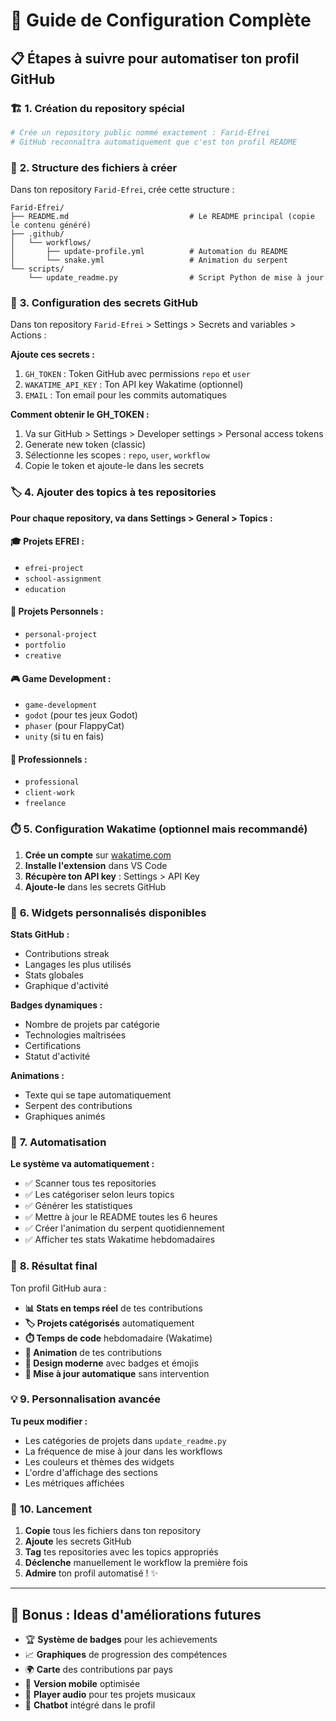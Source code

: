 # 🎯 **Guide de Configuration Complète**

## 📋 **Étapes à suivre pour automatiser ton profil GitHub**

### 🏗️ **1. Création du repository spécial**
```bash
# Crée un repository public nommé exactement : Farid-Efrei
# GitHub reconnaîtra automatiquement que c'est ton profil README
```

### 📁 **2. Structure des fichiers à créer**

Dans ton repository `Farid-Efrei`, crée cette structure :
```
Farid-Efrei/
├── README.md                           # Le README principal (copie le contenu généré)
├── .github/
│   └── workflows/
│       ├── update-profile.yml          # Automation du README
│       └── snake.yml                   # Animation du serpent
└── scripts/
    └── update_readme.py                # Script Python de mise à jour
```

### 🔑 **3. Configuration des secrets GitHub**

Dans ton repository `Farid-Efrei` > Settings > Secrets and variables > Actions :

**Ajoute ces secrets :**
1. `GH_TOKEN` : Token GitHub avec permissions `repo` et `user`
2. `WAKATIME_API_KEY` : Ton API key Wakatime (optionnel)
3. `EMAIL` : Ton email pour les commits automatiques

**Comment obtenir le GH_TOKEN :**
1. Va sur GitHub > Settings > Developer settings > Personal access tokens
2. Generate new token (classic)
3. Sélectionne les scopes : `repo`, `user`, `workflow`
4. Copie le token et ajoute-le dans les secrets

### 🏷️ **4. Ajouter des topics à tes repositories**

**Pour chaque repository, va dans Settings > General > Topics :**

#### 🎓 **Projets EFREI :**
- `efrei-project`
- `school-assignment` 
- `education`

#### 🚀 **Projets Personnels :**
- `personal-project`
- `portfolio`
- `creative`

#### 🎮 **Game Development :**
- `game-development`
- `godot` (pour tes jeux Godot)
- `phaser` (pour FlappyCat)
- `unity` (si tu en fais)

#### 🏢 **Professionnels :**
- `professional`
- `client-work`
- `freelance`

### ⏱️ **5. Configuration Wakatime (optionnel mais recommandé)**

1. **Crée un compte** sur [wakatime.com](https://wakatime.com)
2. **Installe l'extension** dans VS Code
3. **Récupère ton API key** : Settings > API Key
4. **Ajoute-le** dans les secrets GitHub

### 🎨 **6. Widgets personnalisés disponibles**

**Stats GitHub :**
- Contributions streak
- Langages les plus utilisés
- Stats globales
- Graphique d'activité

**Badges dynamiques :**
- Nombre de projets par catégorie
- Technologies maîtrisées
- Certifications
- Statut d'activité

**Animations :**
- Texte qui se tape automatiquement
- Serpent des contributions
- Graphiques animés

### 🔄 **7. Automatisation**

**Le système va automatiquement :**
- ✅ Scanner tous tes repositories
- ✅ Les catégoriser selon leurs topics
- ✅ Générer les statistiques
- ✅ Mettre à jour le README toutes les 6 heures
- ✅ Créer l'animation du serpent quotidiennement
- ✅ Afficher tes stats Wakatime hebdomadaires

### 🎯 **8. Résultat final**

Ton profil GitHub aura :
- **📊 Stats en temps réel** de tes contributions
- **🏷️ Projets catégorisés** automatiquement
- **⏱️ Temps de code** hebdomadaire (Wakatime)
- **🐍 Animation** de tes contributions
- **🎨 Design moderne** avec badges et émojis
- **🔄 Mise à jour automatique** sans intervention

### 💡 **9. Personnalisation avancée**

**Tu peux modifier :**
- Les catégories de projets dans `update_readme.py`
- La fréquence de mise à jour dans les workflows
- Les couleurs et thèmes des widgets
- L'ordre d'affichage des sections
- Les métriques affichées

### 🚀 **10. Lancement**

1. **Copie** tous les fichiers dans ton repository
2. **Ajoute** les secrets GitHub
3. **Tag** tes repositories avec les topics appropriés
4. **Déclenche** manuellement le workflow la première fois
5. **Admire** ton profil automatisé ! ✨

---

## 🎪 **Bonus : Ideas d'améliorations futures**

- 🏆 **Système de badges** pour les achievements
- 📈 **Graphiques** de progression des compétences  
- 🌍 **Carte** des contributions par pays
- 📱 **Version mobile** optimisée
- 🎵 **Player audio** pour tes projets musicaux
- 🤖 **Chatbot** intégré dans le profil
